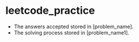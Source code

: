 # leetcode_practice
* The answers accepted stored in [problem_name].
* The solving process stored in [problem_name1].
